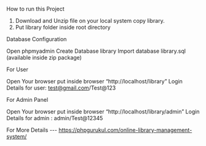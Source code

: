 How to run this Project

1. Download and Unzip file on your local system copy library.
2. Put library folder inside root directory

Database Configuration

Open phpmyadmin
Create Database library
Import database library.sql (available inside zip package)

For User

Open Your browser put inside browser “http://localhost/library”
Login Details for user: test@gmail.com/Test@123

For Admin Panel

Open Your browser put inside browser “http://localhost/library/admin”
Login Details for admin : admin/Test@12345


For More Details --- https://phpgurukul.com/online-library-management-system/
